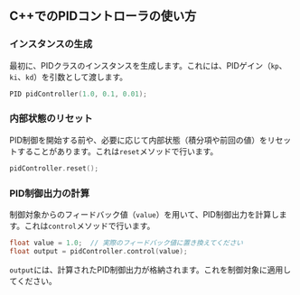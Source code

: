 ## C++でのPIDコントローラの使い方

### インスタンスの生成

最初に、PIDクラスのインスタンスを生成します。これには、PIDゲイン（`kp`、`ki`、`kd`）を引数として渡します。

```cpp
PID pidController(1.0, 0.1, 0.01);
```

### 内部状態のリセット

PID制御を開始する前や、必要に応じて内部状態（積分項や前回の値）をリセットすることがあります。これは`reset`メソッドで行います。

```cpp
pidController.reset();
```

### PID制御出力の計算

制御対象からのフィードバック値（`value`）を用いて、PID制御出力を計算します。これは`control`メソッドで行います。

```cpp
float value = 1.0;  // 実際のフィードバック値に置き換えてください
float output = pidController.control(value);
```

`output`には、計算されたPID制御出力が格納されます。これを制御対象に適用してください。
